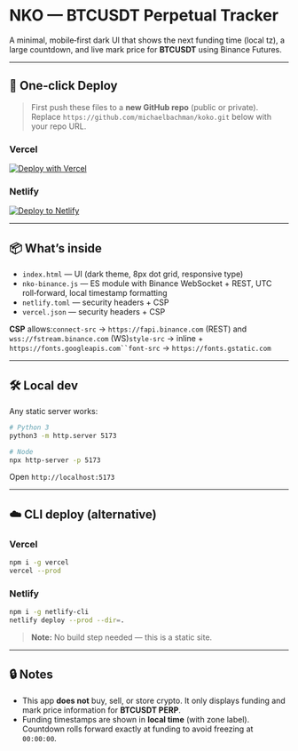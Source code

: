 # NKO — BTCUSDT Perpetual Tracker

A minimal, mobile‑first dark UI that shows the next funding time (local tz), a large countdown, and live mark price for **BTCUSDT** using Binance Futures.

---

## 🚀 One‑click Deploy

> First push these files to a **new GitHub repo** (public or private). Replace `https://github.com/michaelbachman/koko.git` below with your repo URL.

### Vercel
[![Deploy with Vercel](https://vercel.com/button)](https://vercel.com/new/clone?repository-url=https://github.com/michaelbachman/koko.git)

### Netlify
[![Deploy to Netlify](https://www.netlify.com/img/deploy/button.svg)](https://app.netlify.com/start/deploy?repository=https://github.com/michaelbachman/koko.git)

---

## 📦 What’s inside

- `index.html` — UI (dark theme, 8px dot grid, responsive type)
- `nko-binance.js` — ES module with Binance WebSocket + REST, UTC roll‑forward, local timestamp formatting
- `netlify.toml` — security headers + CSP
- `vercel.json` — security headers + CSP

**CSP** allows:`connect-src` → `https://fapi.binance.com` (REST) and `wss://fstream.binance.com` (WS)`style-src` → inline + `https://fonts.googleapis.com``font-src` → `https://fonts.gstatic.com`

---

## 🛠 Local dev

Any static server works:

```bash
# Python 3
python3 -m http.server 5173

# Node
npx http-server -p 5173
```

Open `http://localhost:5173`

---

## ☁️ CLI deploy (alternative)

### Vercel
```bash
npm i -g vercel
vercel --prod
```

### Netlify
```bash
npm i -g netlify-cli
netlify deploy --prod --dir=.
```

> **Note:** No build step needed — this is a static site.

---

## 🔒 Notes

- This app **does not** buy, sell, or store crypto. It only displays funding and mark price information for **BTCUSDT PERP**.
- Funding timestamps are shown in **local time** (with zone label). Countdown rolls forward exactly at funding to avoid freezing at `00:00:00`.
